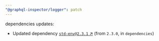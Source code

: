 ```yaml
---
"@graphql-inspector/logger": patch
---
```

dependencies updates:
  - Updated dependency [`std-env@2.3.1` ↗︎](https://www.npmjs.com/package/std-env/v/2.3.1) (from `2.3.0`, in `dependencies`)
